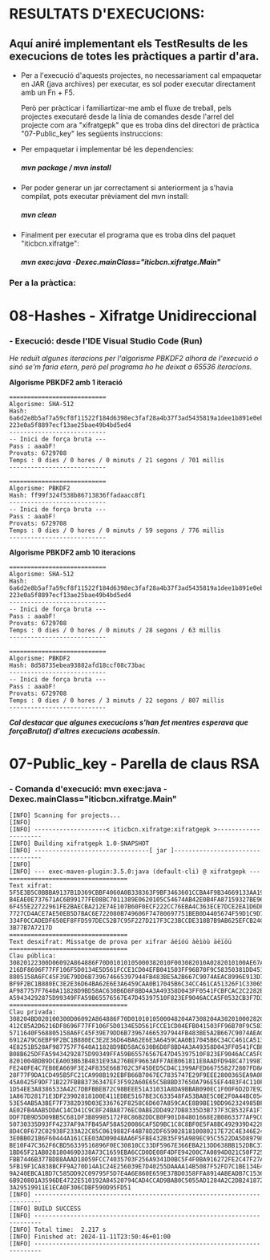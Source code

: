 RESULTATS D'EXECUCIONS:
====================================

## Aquí aniré implementant els TestResults de les execucions de totes les pràctiques a partir d'ara.

* Per a l'execució d'aquests projectes, no necessariament cal empaquetar en JAR (java archives) per executar, es sol poder executar directament amb un Fn + F5.

    Però per pràcticar i familiartizar-me amb el fluxe de treball, pels projectes executaré desde la línia de comandes desde l'arrel del projecte com ara "xifratgepk" que es troba dins del directori de pràctica "07-Public_key" les següents instruccions:

* Per empaquetar i implementar bé les dependencies:
    ##### mvn package / mvn install

* Per poder generar un jar correctament si anteriorment ja s'havia compilat, pots executar prèviament del mvn install:
    ##### mvn clean

* Finalment per executar el programa que es troba dins del paquet "iticbcn.xifratge":
    ##### mvn exec:java -Dexec.mainClass="iticbcn.xifratge.Main"

### Per a la pràctica:

08-Hashes - Xifratge Unidireccional
====================================

### - Execució: desde l'IDE Visual Studio Code (Run)

*He reduït algunes iteracions per l'algorisme PBKDF2 alhora de l'execució o sinó se'm faria etern, però pel programa ho he deixat a 65536 iteracions.*

**Algorisme PBKDF2 amb 1 iteració**
```
===========================
Algorisme: SHA-512
Hash: 6a6d2e8b5af7a59cf8f11522f184d6398ec3faf28a4b37f3ad5435819a1dee1b891e0eb843559bdaeda913e49445dd
223e0a5f8897ecf13ae25bae49b4bd5ed4
---------------------------
-- Inici de força bruta ---
Pass : aaabF!
Provats: 6729708
Temps : 0 dies / 0 hores / 0 minuts / 21 segons / 701 millis
---------------------------

===========================
Algorisme: PBKDF2
Hash: ff99f324f538b86713836ffadaacc8f1
---------------------------
-- Inici de força bruta ---
Pass : aaabF!
Provats: 6729708
Temps : 0 dies / 0 hores / 0 minuts / 59 segons / 776 millis
---------------------------
```

**Algorisme PBKDF2 amb 10 iteracions**
```
===========================
Algorisme: SHA-512
Hash: 6a6d2e8b5af7a59cf8f11522f184d6398ec3faf28a4b37f3ad5435819a1dee1b891e0eb843559bdaeda913e49445dd
223e0a5f8897ecf13ae25bae49b4bd5ed4
---------------------------
-- Inici de força bruta ---
Pass : aaabF!
Provats: 6729708
Temps : 0 dies / 0 hores / 0 minuts / 28 segons / 63 millis
---------------------------

===========================
Algorisme: PBKDF2
Hash: 8d58735ebea93882afd18ccf08c73bac
---------------------------
-- Inici de força bruta ---
Pass : aaabF!
Provats: 6729708
Temps : 0 dies / 0 hores / 3 minuts / 22 segons / 807 millis
---------------------------
```

***Cal destacar que algunes execucions s'han fet mentres esperava que forçaBruta() d'altres execucions acabessin.***

07-Public_key - Parella de claus RSA
====================================

### - Comanda d'execució: mvn exec:java -Dexec.mainClass="iticbcn.xifratge.Main"

```
[INFO] Scanning for projects...
[INFO] 
[INFO] --------------------< iticbcn.xifratge:xifratgepk >---------------------
[INFO] Building xifratgepk 1.0-SNAPSHOT
[INFO] --------------------------------[ jar ]---------------------------------
[INFO] 
[INFO] --- exec-maven-plugin:3.5.0:java (default-cli) @ xifratgepk ---
=================================
Text xifrat: 
5F5E3B5C0BBBA9137B1D369CBBF4060A0B338363F9BF3463601CCBA4F9B34669133AA19FB67F75481364082FF015D654EA61
B4EAE0E737671AC6B99177FE08BC7011389E0620105C54674AB42E0B4FA87159327BE96E2C339AD7DE9C8CADD73DD0B4829A
6F455E22722961FE2BAECBA212E74E107B60F0ECF222CC76EBA4C363ECE7DCE2EA1D6DFE9237A0D9C936622DA14D62C76F6A
7727CD4ACE7AE50EB5D7BAC6E722080B749606F74780697751BEB0D4405674F59D1C9D7F7A43C56362FD06934EA4F1E53ACE
334F0CCADEDF650EF8FFD597DEC52B7C95F227D217F3C23BCCDE318B7B9AB625EFCB24C7323F3049EBBED42C86CFF4C7F4B3
3B77B7A7217D
=================================
Text desxifrat: Missatge de prova per xifrar áéíóú àèìòù äëïöü
=================================
Clau pública:
30820122300D06092A864886F70D01010105000382010F003082010A0282010100AE67A4BD74AAC7966892C1FE412C85A2D6
216DF8696F77FF106F5D0134E5D561FCCE1CD04EFB041503FF96B70F9C58350381DD45152FA6C5DFFC702F2F175711640F56
8805158A6FC45F39E79DD6B739674665397944FB483BE5A2B667C9074AEAC8996E913D70DDDD9F7191CB807BF76912A79C6E
BF9F2BC1B880EC3E2E36D64BA62E6E3A6459CAA0B17045B6C34CC461CA51326F1C3306513970570BF1D4D5FC5C4E8251B528
AF987757F7640A11828D9BD58AC630B6D8F8BD4A3A49358D043FF0541FCBFCAC2C2282BA201E68644964C5BA22B08B625DFF
A59434292875D99349FFA59B65576567E47D45397510F823EF9046ACCA5F0532CB3F7D374CEF970203010001
=================================
Clau privada:
308204BD020100300D06092A864886F70D0101010500048204A7308204A30201000282010100AE67A4BD74AAC7966892C1FE
412C85A2D6216DF8696F77FF106F5D0134E5D561FCCE1CD04EFB041503FF96B70F9C58350381DD45152FA6C5DFFC702F2F17
5711640F568805158A6FC45F39E79DD6B739674665397944FB483BE5A2B667C9074AEAC8996E913D70DDDD9F7191CB807BF7
6912A79C6EBF9F2BC1B880EC3E2E36D64BA62E6E3A6459CAA0B17045B6C34CC461CA51326F1C3306513970570BF1D4D5FC5C
4E8251B528AF987757F7640A11828D9BD58AC630B6D8F8BD4A3A49358D043FF0541FCBFCAC2C2282BA201E68644964C5BA22
B08B625DFFA59434292875D99349FFA59B65576567E47D45397510F823EF9046ACCA5F0532CB3F7D374CEF97020301000102
8201004BDB9DCEA003B63B4831E93A276BEF9663AFF7AEB061811E8AADFD948C4719987CC6C3C6A14BD23B37D9805B1069AE
FE240FE4C7EB0EA669F3E24F835E66B702C3F45DED5CD4C1399AFED667558272807FD8A127AE05208D0B2C7729029C705518
28F77F9DA1CD495B5FC21CA998B192EBFB66B7067EC7835747E29F9EEE2800365EA9A0F46CE2C3CB9CAD159BA45B164CE3A7
45A0425F9DF71B227FBBB3736347EF3F592A60E65C5B8BD37650A796E5EF4483F4C110FAEA1C4740C22D88AC3C585DEB54A6
1D54EE3A8386533A42C7DBFBBEB72C98BEEE51A31031A8DA9BBAB090EC1F00F6D2D7E920F41CA691A6CA67881BB4CE9BBD4B
1A867D28171E3DF23902818100E411EDBE5167BE3C633548FA53BA8E5C0E2F0A44BC05449192B37E240739C6C2D2FED6D0CD
53E54AB5A3BEF7F7382D39D03E336762F8258C6D607A859CACE8B9BE19DD962324985BFC65E66AC3700B419B30644FDCB975
AE02FB4AAB5DDAC14CD41C9C8F24BA8776EC0ABE2DD4927DB8335D3B737F3CB532FA1F7BCCD9C2376F02818100C3C34B318B
DDF7DB9D5D09BB5C681DF3B89985172F8C86B2DDCB0F901D84801668E2B0863377AF9C074CD40EE6FD717A95F2007A724E75
50730335D93FF4237AF9A7FB45AF58A520086CAF5D9BC1C8C8BF0E5FA8BC492939D422FEC184BB75E37D96E260110D55495D
8D4C0F672C02938F233A22C85C0619882F44B78D2DF6590281810080217E72C4E346E2404E4860B2B785913C3ABB472066C9
3E0BB021B6F60444A161CEE03AD09048AA6F5FBE432B35F95A989EC95C5522DA5D8979817C1D289B5AF6ED2B2B5535130FE2
BE10F47C362F6CBD56339516896F0EC30810CC33DF5967E366EBA213DD638BB152DBC37DC08B36F84C71C11283B5BD1CFEA1
1BD65F21AB028180469D338A73C1659EBA6CCD0DE08F4DFE94200C7A0894D021C50F7255B1D011C403A181BB66E54D5B22E6
FBB7446B377BD88AAAD18059FCC74035703F256A9341D0BC5F4F0BA916272FE2C47F27A8071D228DB4C3D0E7330FC10DBE87
5FB19F1CA838BCFF9A270D14A1C24E256039E7D40255DAAAA14B5087F52FD7C1BE134E410281806698CF03ABCC2F2824C9FF
9A240EBCA1BD7C585DD92C09795F5D7E4A6E860E659E37BD0358FFA8914ABEADB7C15369CA1F1A6EC506E384AF8EFA2CD893
6B920801A3596DE4722E510192A84520794CAD4CCAD9BAB0C5055AD1284A2C2DB24187215F372AFE48ED81CEB7B5C27E9A0A
3A29519911E1ECA0F306CDBF590D95FD51
[INFO] ------------------------------------------------------------------------
[INFO] BUILD SUCCESS
[INFO] ------------------------------------------------------------------------
[INFO] Total time:  2.217 s
[INFO] Finished at: 2024-11-11T23:50:46+01:00
[INFO] ------------------------------------------------------------------------
```